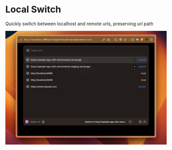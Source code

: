 # Local Switch

Quickly switch between localhost and remote urls, preserving url path

![screenshot](media/screenshot.png)
